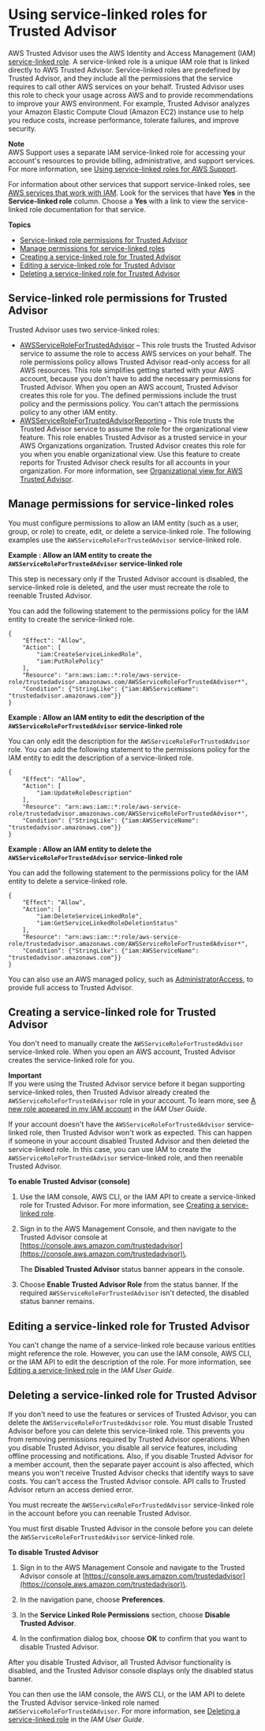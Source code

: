 # Using service\-linked roles for Trusted Advisor<a name="using-service-linked-roles-ta"></a>

AWS Trusted Advisor uses the AWS Identity and Access Management \(IAM\) [service\-linked role](https://docs.aws.amazon.com/IAM/latest/UserGuide/using-service-linked-roles.html)\. A service\-linked role is a unique IAM role that is linked directly to AWS Trusted Advisor\. Service\-linked roles are predefined by Trusted Advisor, and they include all the permissions that the service requires to call other AWS services on your behalf\. Trusted Advisor uses this role to check your usage across AWS and to provide recommendations to improve your AWS environment\. For example, Trusted Advisor analyzes your Amazon Elastic Compute Cloud \(Amazon EC2\) instance use to help you reduce costs, increase performance, tolerate failures, and improve security\.

**Note**  
AWS Support uses a separate IAM service\-linked role for accessing your account's resources to provide billing, administrative, and support services\. For more information, see [Using service\-linked roles for AWS Support](using-service-linked-roles-sup.md)\.

For information about other services that support service\-linked roles, see [AWS services that work with IAM](https://docs.aws.amazon.com/IAM/latest/UserGuide/reference_aws-services-that-work-with-iam.html)\. Look for the services that have **Yes** in the **Service\-linked role** column\. Choose a **Yes** with a link to view the service\-linked role documentation for that service\.

**Topics**
+ [Service\-linked role permissions for Trusted Advisor](#service-linked-role-permissions-ta)
+ [Manage permissions for service\-linked roles](#manage-permissions-for-slr)
+ [Creating a service\-linked role for Trusted Advisor](#create-service-linked-role-ta)
+ [Editing a service\-linked role for Trusted Advisor](#edit-service-linked-role-ta)
+ [Deleting a service\-linked role for Trusted Advisor](#delete-service-linked-role-ta)

## Service\-linked role permissions for Trusted Advisor<a name="service-linked-role-permissions-ta"></a>

Trusted Advisor uses two service\-linked roles:
+ [AWSServiceRoleForTrustedAdvisor](https://console.aws.amazon.com/iam/home?#/roles/AWSServiceRoleForTrustedAdvisor) – This role trusts the Trusted Advisor  service to assume the role to access AWS services on your behalf\. The role permissions policy allows Trusted Advisor read\-only access for all AWS resources\. This role simplifies getting started with your AWS account, because you don't have to add the necessary permissions for Trusted Advisor\. When you open an AWS account, Trusted Advisor creates this role for you\. The defined permissions include the trust policy and the permissions policy\. You can't attach the permissions policy to any other IAM entity\.
+ [AWSServiceRoleForTrustedAdvisorReporting](https://console.aws.amazon.com/iam/home?#/roles/AWSServiceRoleForTrustedAdvisorReporting) – This role trusts the Trusted Advisor  service to assume the role for the organizational view feature\. This role enables Trusted Advisor as a trusted service in your AWS Organizations organization\. Trusted Advisor creates this role for you when you enable organizational view\. Use this feature to create reports for Trusted Advisor check results for all accounts in your organization\. For more information, see [Organizational view for AWS Trusted Advisor](organizational-view.md)\.

## Manage permissions for service\-linked roles<a name="manage-permissions-for-slr"></a>

You must configure permissions to allow an IAM entity \(such as a user, group, or role\) to create, edit, or delete a service\-linked role\. The following examples use the `AWSServiceRoleForTrustedAdvisor` service\-linked role\.

**Example : Allow an IAM entity to create the `AWSServiceRoleForTrustedAdvisor` service\-linked role**  

This step is necessary only if the Trusted Advisor account is disabled, the service\-linked role is deleted, and the user must recreate the role to reenable Trusted Advisor\.

You can add the following statement to the permissions policy for the IAM entity to create the service\-linked role\.

```
{
    "Effect": "Allow",
    "Action": [
        "iam:CreateServiceLinkedRole",
        "iam:PutRolePolicy"
    ],
    "Resource": "arn:aws:iam::*:role/aws-service-role/trustedadvisor.amazonaws.com/AWSServiceRoleForTrustedAdvisor*",
    "Condition": {"StringLike": {"iam:AWSServiceName": "trustedadvisor.amazonaws.com"}}
}
```

**Example : **Allow an IAM entity to edit the description of the `AWSServiceRoleForTrustedAdvisor` service\-linked role****  

You can only edit the description for the `AWSServiceRoleForTrustedAdvisor` role\. You can add the following statement to the permissions policy for the IAM entity to edit the description of a service\-linked role\.

```
{
    "Effect": "Allow",
    "Action": [
        "iam:UpdateRoleDescription"
    ],
    "Resource": "arn:aws:iam::*:role/aws-service-role/trustedadvisor.amazonaws.com/AWSServiceRoleForTrustedAdvisor*",
    "Condition": {"StringLike": {"iam:AWSServiceName": "trustedadvisor.amazonaws.com"}}
}
```

**Example : Allow an IAM entity to delete the `AWSServiceRoleForTrustedAdvisor` service\-linked role**  

You can add the following statement to the permissions policy for the IAM entity to delete a service\-linked role\.

```
{
    "Effect": "Allow",
    "Action": [
        "iam:DeleteServiceLinkedRole",
        "iam:GetServiceLinkedRoleDeletionStatus"
    ],
    "Resource": "arn:aws:iam::*:role/aws-service-role/trustedadvisor.amazonaws.com/AWSServiceRoleForTrustedAdvisor*",
    "Condition": {"StringLike": {"iam:AWSServiceName": "trustedadvisor.amazonaws.com"}}
}
```

You can also use an AWS managed policy, such as [AdministratorAccess](https://console.aws.amazon.com/iam/home#policies/arn:aws:iam::aws:policy/AdministratorAccess), to provide full access to Trusted Advisor\.

## Creating a service\-linked role for Trusted Advisor<a name="create-service-linked-role-ta"></a>

You don't need to manually create the `AWSServiceRoleForTrustedAdvisor` service\-linked role\. When you open an AWS account, Trusted Advisor creates the service\-linked role for you\.

**Important**  
If you were using the Trusted Advisor service before it began supporting service\-linked roles, then Trusted Advisor already created the `AWSServiceRoleForTrustedAdvisor` role in your account\. To learn more, see [A new role appeared in my IAM account](https://docs.aws.amazon.com/IAM/latest/UserGuide/troubleshoot_roles.html#troubleshoot_roles_new-role-appeared) in the *IAM User Guide*\.

If your account doesn't have the `AWSServiceRoleForTrustedAdvisor` service\-linked role, then Trusted Advisor won't work as expected\. This can happen if someone in your account disabled Trusted Advisor and then deleted the service\-linked role\. In this case, you can use IAM to create the `AWSServiceRoleForTrustedAdvisor` service\-linked role, and then reenable Trusted Advisor\.

**To enable Trusted Advisor \(console\)**

1.  Use the IAM console, AWS CLI, or the IAM API to create a service\-linked role for Trusted Advisor\. For more information, see [Creating a service\-linked role](https://docs.aws.amazon.com/IAM/latest/UserGuide/using-service-linked-roles.html#create-service-linked-role)\.

1. Sign in to the AWS Management Console, and then navigate to the Trusted Advisor console at [https://console.aws.amazon.com/trustedadvisor](https://console.aws.amazon.com/trustedadvisor)\.

   The **Disabled Trusted Advisor** status banner appears in the console\.

1. Choose **Enable Trusted Advisor Role** from the status banner\. If the required `AWSServiceRoleForTrustedAdvisor` isn't detected, the disabled status banner remains\.

## Editing a service\-linked role for Trusted Advisor<a name="edit-service-linked-role-ta"></a>

You can't change the name of a service\-linked role because various entities might reference the role\. However, you can use the IAM console, AWS CLI, or the IAM API to edit the description of the role\. For more information, see [Editing a service\-linked role](https://docs.aws.amazon.com/IAM/latest/UserGuide/using-service-linked-roles.html#edit-service-linked-role) in the *IAM User Guide*\.

## Deleting a service\-linked role for Trusted Advisor<a name="delete-service-linked-role-ta"></a>

If you don't need to use the features or services of Trusted Advisor, you can delete the `AWSServiceRoleForTrustedAdvisor` role\. You must disable Trusted Advisor before you can delete this service\-linked role\. This prevents you from removing permissions required by Trusted Advisor operations\. When you disable Trusted Advisor, you disable all service features, including offline processing and notifications\. Also, if you disable Trusted Advisor for a member account, then the separate payer account is also affected, which means you won't receive Trusted Advisor checks that identify ways to save costs\. You can't access the Trusted Advisor console\. API calls to Trusted Advisor return an access denied error\.

You must recreate the `AWSServiceRoleForTrustedAdvisor` service\-linked role in the account before you can reenable Trusted Advisor\.

You must first disable Trusted Advisor in the console before you can delete the `AWSServiceRoleForTrustedAdvisor` service\-linked role\. 

**To disable Trusted Advisor**

1. Sign in to the AWS Management Console and navigate to the Trusted Advisor console at [https://console.aws.amazon.com/trustedadvisor](https://console.aws.amazon.com/trustedadvisor)\.

1. In the navigation pane, choose **Preferences**\.

1. In the **Service Linked Role Permissions** section, choose **Disable Trusted Advisor**\.

1. In the confirmation dialog box, choose **OK** to confirm that you want to disable Trusted Advisor\.

After you disable Trusted Advisor, all Trusted Advisor functionality is disabled, and the Trusted Advisor console displays only the disabled status banner\.

You can then use the IAM console, the AWS CLI, or the IAM API to delete the Trusted Advisor service\-linked role named `AWSServiceRoleForTrustedAdvisor`\. For more information, see [Deleting a service\-linked role](https://docs.aws.amazon.com/IAM/latest/UserGuide/using-service-linked-roles.html#delete-service-linked-role) in the *IAM User Guide*\.